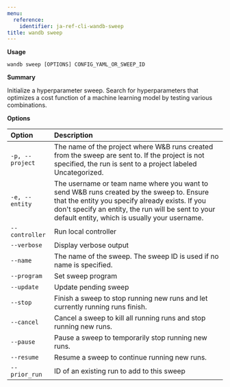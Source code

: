 ```yaml
---
menu:
  reference:
    identifier: ja-ref-cli-wandb-sweep
title: wandb sweep
---
```


**Usage**

`wandb sweep [OPTIONS] CONFIG_YAML_OR_SWEEP_ID`

**Summary**

Initialize a hyperparameter sweep. Search for hyperparameters that optimizes
a cost function of a machine learning model by testing various combinations.


**Options**

| **Option** | **Description** |
| :--- | :--- |
| `-p, --project` | The name of the project where W&B runs created from   the sweep are sent to. If the project is not specified, the run is sent to a project labeled   Uncategorized. |
| `-e, --entity` | The username or team name where you want to send W&B   runs created by the sweep to. Ensure that the entity you specify already exists. If you don't specify an   entity, the run will be sent to your default entity, which is usually your username. |
| `--controller` | Run local controller |
| `--verbose` | Display verbose output |
| `--name` | The name of the sweep. The sweep ID is used if no name   is specified. |
| `--program` | Set sweep program |
| `--update` | Update pending sweep |
| `--stop` | Finish a sweep to stop running new runs and let   currently running runs finish. |
| `--cancel` | Cancel a sweep to kill all running runs and stop   running new runs. |
| `--pause` | Pause a sweep to temporarily stop running new runs. |
| `--resume` | Resume a sweep to continue running new runs. |
| `--prior_run` | ID of an existing run to add to this sweep |